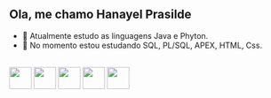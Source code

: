 ## Ola, me chamo Hanayel Prasilde 

- 🚀 Atualmente estudo as linguagens Java e Phyton.
- 👾 No momento estou estudando SQL, PL/SQL, APEX, HTML, Css.

<div style= "display: inline-block"><br>
<img aline="center" heitgh="40" width="40" src="https://cdn.jsdelivr.net/gh/devicons/devicon@latest/icons/c/c-plain.svg" />
<img aline="center" heitgh="40" width="40" src="https://cdn.jsdelivr.net/gh/devicons/devicon@latest/icons/java/java-original.svg" />
<img aline="center" heitgh="30" width="40" src="https://cdn.jsdelivr.net/gh/devicons/devicon@latest/devicon.min.css"/>
<img aline="center" heitgh="30" width="40" src="https://cdn.jsdelivr.net/gh/devicons/devicon@latest/icons/css3/css3-original.svg" />     
<img aline="center" heitgh="30" width="40" src="https://cdn.jsdelivr.net/gh/devicons/devicon@latest/icons/html5/html5-original.svg" />
          
  
</div>
